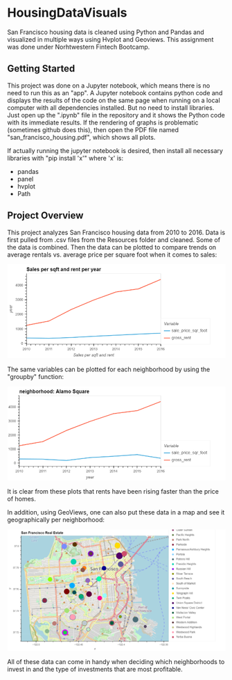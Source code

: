 # HousingDataVisuals

San Francisco housing data is cleaned using Python and Pandas and visualized in multiple ways using Hvplot and Geoviews. This assignment was done under Norhtwestern Fintech Bootcamp.

## Getting Started

This project was done on a Jupyter notebook, which means there is no need to run this as an "app". A Jupyter notebook contains python code and displays the results of the code on the same page when running on a local computer with all dependencies installed. But no need to install libraries. Just open up the ".ipynb" file in the repository and it shows the Python code with its immediate results. If the rendering of graphs is problematic (sometimes github does this), then open the PDF file named "san_francisco_housing.pdf", which shows all plots.

If actually running the jupyter notebook is desired, then install all necessary libraries with "pip install 'x'" where 'x' is:

- pandas
- panel
- hvplot
- Path

## Project Overview

This project analyzes San Francisco housing data from 2010 to 2016. Data is first pulled from .csv files from the Resources folder and cleaned. Some of the data is combined. Then the data can be plotted to compare trends on average rentals vs. average price per square foot when it comes to sales:

![San Francisco Rent vs. Price per sqft](bokeh_plot1.png)

The same variables can be plotted for each neighborhood by using the "groupby" function:

![San Francisco Rent vs. Price per sqft in Each Neighborhood](bokeh_plot3.png)

It is clear from these plots that rents have been rising faster than the price of homes.

In addition, using GeoViews, one can also put these data in a map and see it geographically per neighborhood:

![San Francisco Housing Map](bokeh_plot2.png) 

All of these data can come in handy when deciding which neighborhoods to invest in and the type of investments that are most profitable.

